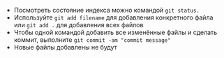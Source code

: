 * Посмотреть состояние индекса можно командой `git status.`
* Используйте `git add filename` для добавления конкретного файла или `git add .` для добавления всех файлов
* Чтобы одной командой добавить все изменённые файлы и сделать коммит, выполните `git commit -am "commit message"`
* Новые файлы добавлены не будут
